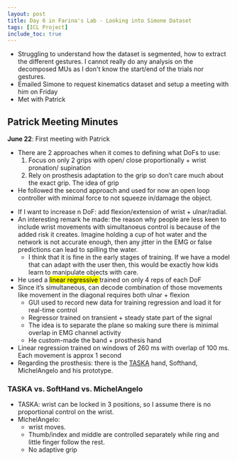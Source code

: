 ```yaml
---
layout: post
title: Day 6 in Farina's Lab - Looking into Simone Dataset
tags: [ICL Project]
include_toc: true
---
```


- Struggling to understand how the dataset is segmented, how to extract the different gestures. I cannot really do 
  any analysis on the decomposed MUs as I don't know the start/end of the trials nor gestures.
- Emailed Simone to request kinematics dataset and setup a meeting with him on Friday
- Met with Patrick

## Patrick Meeting Minutes
**June 22**: First meeting with Patrick
- There are 2 approaches when it comes to defining what DoFs to use:
    1. Focus on only 2 grips with open/ close proportionally + wrist pronation/ supination
    2. Rely on prosthesis adaptation to the grip so don’t care much about the exact grip. The idea of grip
- He followed the second approach and used for now an open loop controller with minimal force to not squeeze in/damage the object.
* If I want to increase n DoF: add flexion/extension of wrist + ulnar/radial.
* An interesting remark he made: the reason why people are less keen to include wrist movements with simultanoeus 
  control is because of the added risk it creates. Imagine holding a cup of hot water and the network is not 
  accurate enough, then any jitter in the EMG or false predictions can lead to spilling the water. 
  * I think that it is fine in the early stages of training. If we have a model that can adapt with the user then, 
    this would be exactly how kids learn to manipulate objects with care.
* He used a <mark>linear regressive </mark> trained on only 4 reps of each DoF
* Since it’s simultaneous, can decode combination of those movements like movement in the diagonal requires both ulnar + flexion 
    * GUI used to record new data for training regression and load it for real-time control
    * Regressor trained on transient + steady state part of the signal 
    * The idea is to separate the plane so making sure there is minimal overlap in EMG channel activity
    * He custom-made the band + prosthesis hand 
* Linear regression trained on windows of 260 ms with overlap of 100 ms. Each movement is approx 1 second 
* Regarding the prosthesis: there is the [TASKA](https://www.taskaprosthetics.com) hand, Softhand, MichelAngelo and his prototype.


### TASKA vs. SoftHand vs. MichelAngelo
- TASKA: wrist can be locked in 3 positions, so I assume there is no proportional control on the wrist.
- MichelAngelo: 
  - wrist moves. 
  - Thumb/index and middle are controlled separately while ring and little finger follow 
    the rest. 
  - No adaptive grip


